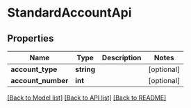 # StandardAccountApi

## Properties
Name | Type | Description | Notes
------------ | ------------- | ------------- | -------------
**account_type** | **string** |  | [optional] 
**account_number** | **int** |  | [optional] 

[[Back to Model list]](../README.md#documentation-for-models) [[Back to API list]](../README.md#documentation-for-api-endpoints) [[Back to README]](../README.md)


